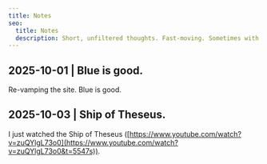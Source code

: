 ```yaml
---
title: Notes
seo:
  title: Notes
  description: Short, unfiltered thoughts. Fast-moving. Sometimes with images.
---
```


## 2025-10-01 | Blue is good.

Re-vamping the site. Blue is good.

## 2025-10-03 | Ship of Theseus.

I just watched the Ship of Theseus ([https://www.youtube.com/watch?v=zuQYlgL73o0](https://www.youtube.com/watch?v=zuQYlgL73o0&t=5547s)).